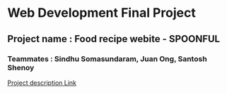# Web Development Final Project 

## Project name : Food recipe webite - SPOONFUL

### Teammates : Sindhu Somasundaram, Juan Ong, Santosh Shenoy

[Project description Link](https://docs.google.com/document/d/102xJMXNKx1h6x7AtYfZVUE1VaehhDnH0cfqqWm6TzHE/edit?usp=sharing)

